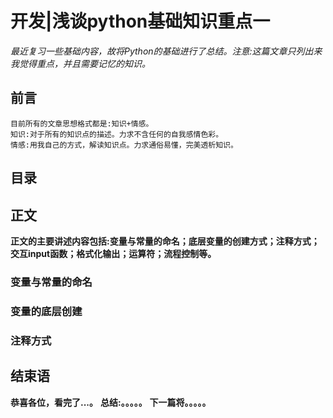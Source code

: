 # 开发|浅谈python基础知识重点一
*最近复习一些基础内容，故将Python的基础进行了总结。注意:这篇文章只列出来我觉得重点，并且需要记忆的知识。*

## 前言
    目前所有的文章思想格式都是:知识+情感。
    知识:对于所有的知识点的描述。力求不含任何的自我感情色彩。
    情感:用我自己的方式，解读知识点。力求通俗易懂，完美透析知识。

## 目录


## 正文
**正文的主要讲述内容包括:变量与常量的命名；底层变量的创建方式；注释方式；交互input函数；格式化输出；运算符；流程控制等。**

### 变量与常量的命名


### 变量的底层创建

### 注释方式


### 



## 结束语
 **恭喜各位，看完了...。**
**总结:。。。。。**
**下一篇将。。。。。**








